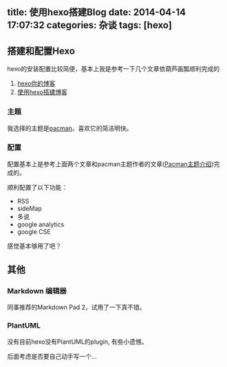 title: 使用hexo搭建Blog
date: 2014-04-14 17:07:32
categories: 杂谈
tags: [hexo]
---

## 搭建和配置Hexo

hexo的安装配置比较简便，基本上我是参考一下几个文章依葫芦画瓢顺利完成的

1. [hexo你的博客](http://ibruce.info/2013/11/22/hexo-your-blog/)
2. [使用hexo搭建博客](http://yangjian.me/workspace/building-blog-with-hexo/)

### 主题

我选择的主题是[pacman](http://yangjian.me/workspace/introducing-pacman-theme/)，喜欢它的简洁明快。

### 配置

配置基本上是参考上面两个文章和pacman主题作者的文章([Pacman主题介绍](http://yangjian.me/workspace/introducing-pacman-theme/))完成的。

顺利配置了以下功能：

* RSS
* sideMap
* 多说
* google analytics
* google CSE

感觉基本够用了吧？

## 其他

### Markdown 编辑器

同事推荐的Markdown Pad 2，试用了一下真不错。

### PlantUML

没有目前hexo没有PlantUML的plugin, 有些小遗憾。 

后面考虑是否要自己动手写一个...

